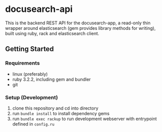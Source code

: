 # docusearch-api

This is the backend REST API for the docusearch-app, a read-only thin wrapper around elasticsearch (gem provides library methods for writing), built using ruby, rack and elasticsearch client.

## Getting Started

### Requirements
- linux (preferably)
- ruby 3.2.2, including gem and bundler
- git

### Setup (Development)
1. clone this repository and cd into directory
2. run `bundle install` to install dependency gems
3. run `bundle exec rackup` to run development webserver with entrypoint defined in `config.ru`

